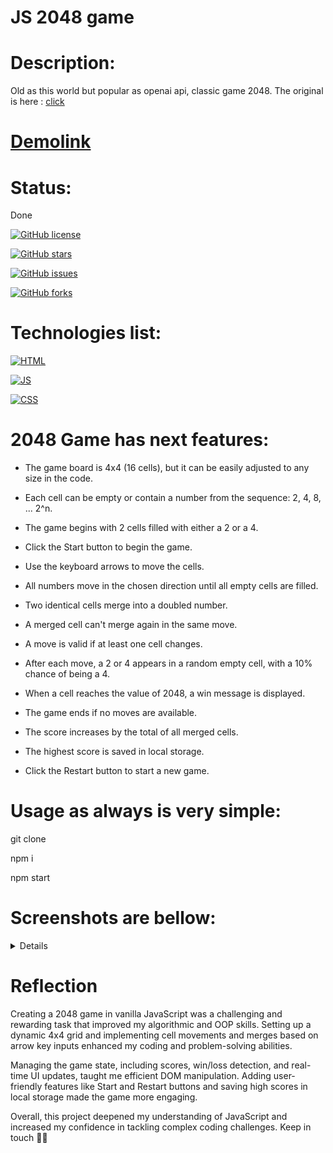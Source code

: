 # JS 2048 game

# Description:

Old as this world but popular as openai api, classic game 2048. The original is here : [click](https://play2048.co/)

# [Demolink](https://haduigon.github.io/react-todo-app/#/)

# Status:

Done

[![GitHub license](https://img.shields.io/github/license/haduigon/js_2048_game)](https://github.com/haduigon/js_2048_game/blob/master/LICENSE)

[![GitHub stars](https://img.shields.io/github/stars/haduigon/js_2048_game)](https://github.com/haduigon/js_2048_game/stargazers)

[![GitHub issues](https://img.shields.io/github/issues/haduigon/js_2048_game)](https://github.com/haduigon/js_2048_game/issues)

[![GitHub forks](https://img.shields.io/github/forks/haduigon/js_2048_game)](https://github.com/haduigon/js_2048_game/network)

# Technologies list:

[![HTML](https://img.shields.io/badge/HTML-green)](https://developer.mozilla.org/en-US/docs/Web/HTML)

[![JS](https://img.shields.io/badge/Javascript-green)](https://developer.mozilla.org/en-US/docs/Web/JavaScript)

[![CSS](https://img.shields.io/badge/CSS-blue)](https://developer.mozilla.org/en-US/docs/Web/CSS)


# 2048 Game has next features:

- The game board is 4x4 (16 cells), but it can be easily adjusted to any size in the code. 

- Each cell can be empty or contain a number from the sequence: 2, 4, 8, ... 2^n.

- The game begins with 2 cells filled with either a 2 or a 4.

- Click the Start button to begin the game.

- Use the keyboard arrows to move the cells.

- All numbers move in the chosen direction until all empty cells are filled.

- Two identical cells merge into a doubled number.

- A merged cell can't merge again in the same move.

- A move is valid if at least one cell changes.

- After each move, a 2 or 4 appears in a random empty cell, with a 10% chance of being a 4.

- When a cell reaches the value of 2048, a win message is displayed.

- The game ends if no moves are available.

- The score increases by the total of all merged cells.

- The highest score is saved in local storage.

- Click the Restart button to start a new game.

# Usage as always is very simple:

git clone

npm i

npm start

# Screenshots are bellow:

<details>
  <img width="1792" alt="Screenshot 2024-06-06 at 17 56 04" src="https://github.com/haduigon/js_2048_game/assets/20277989/fe3a8619-98ac-42eb-b2a7-7fbb49160aa6">
</details>

# Reflection

Creating a 2048 game in vanilla JavaScript was a challenging and rewarding task that improved my algorithmic and OOP skills. Setting up a dynamic 4x4 grid and implementing cell movements and merges based on arrow key inputs enhanced my coding and problem-solving abilities.

Managing the game state, including scores, win/loss detection, and real-time UI updates, taught me efficient DOM manipulation. Adding user-friendly features like Start and Restart buttons and saving high scores in local storage made the game more engaging.

Overall, this project deepened my understanding of JavaScript and increased my confidence in tackling complex coding challenges.  Keep in touch 👨‍🦲




